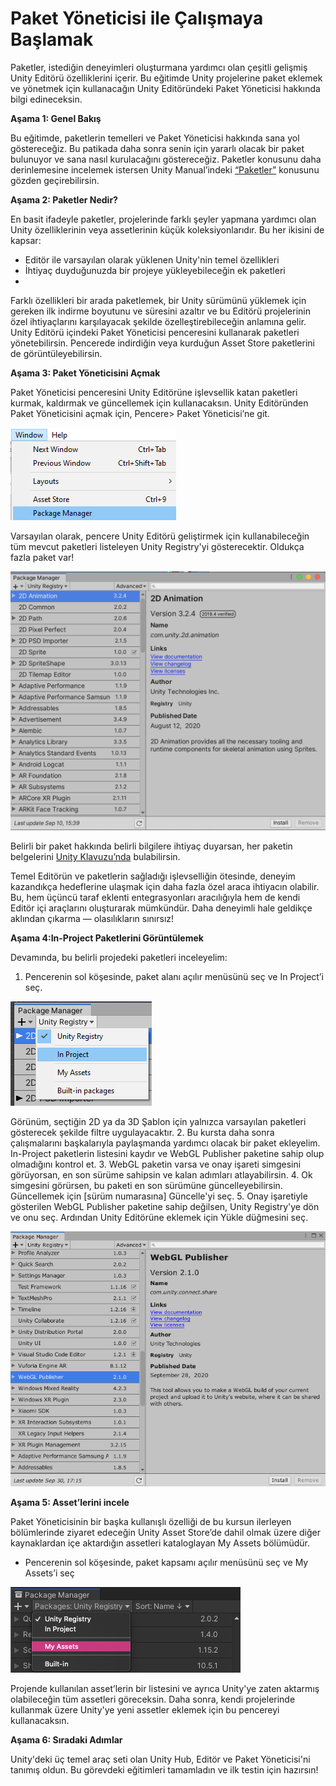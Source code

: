 # Paket Yöneticisi ile Çalışmaya Başlamak

Paketler, istediğin deneyimleri oluşturmana yardımcı olan çeşitli gelişmiş Unity Editörü özelliklerini içerir. Bu eğitimde Unity projelerine paket eklemek ve yönetmek için kullanacağın Unity Editöründeki Paket Yöneticisi hakkında bilgi edineceksin.



**Aşama 1: Genel Bakış**

Bu eğitimde, paketlerin temelleri ve Paket Yöneticisi hakkında sana yol göstereceğiz. Bu patikada daha sonra senin için yararlı olacak bir paket bulunuyor ve sana nasıl kurulacağını göstereceğiz.
Paketler konusunu daha derinlemesine incelemek istersen Unity Manual’indeki [“Paketler”](https://docs.unity3d.com/Manual/PackagesList.html) konusunu gözden geçirebilirsin.


**Aşama 2: Paketler Nedir?**

En basit ifadeyle paketler, projelerinde farklı şeyler yapmana yardımcı olan Unity özelliklerinin veya assetlerinin küçük koleksiyonlarıdır. Bu her ikisini de kapsar:

-	Editör ile varsayılan olarak yüklenen Unity'nin temel özellikleri
-	İhtiyaç duyduğunuzda bir projeye yükleyebileceğin ek paketleri
-	
Farklı özellikleri bir arada paketlemek, bir Unity sürümünü yüklemek için gereken ilk indirme boyutunu ve süresini azaltır ve bu Editörü projelerinin özel ihtiyaçlarını karşılayacak şekilde özelleştirebileceğin anlamına gelir.
Unity Editörü içindeki Paket Yöneticisi penceresini kullanarak paketleri yönetebilirsin. Pencerede indirdiğin veya kurduğun Asset Store paketlerini de görüntüleyebilirsin.



**Aşama 3: Paket Yöneticisini Açmak**

Paket Yöneticisi penceresini Unity Editörüne işlevsellik katan paketleri kurmak, kaldırmak ve güncellemek için kullanacaksın.
Unity Editöründen Paket Yöneticisini açmak için, Pencere> Paket Yöneticisi’ne git.

![figures](https://raw.githubusercontent.com/Kodluyoruz/taskforce/main/unity-essentials/get-started-with-the-package-manager/figures/Foundations_CwU_1.5.6.1_WindowMenu.png)


Varsayılan olarak, pencere Unity Editörü geliştirmek için kullanabileceğin tüm mevcut paketleri listeleyen Unity Registry'yi gösterecektir. Oldukça fazla paket var!

![figures](https://raw.githubusercontent.com/Kodluyoruz/taskforce/main/unity-essentials/get-started-with-the-package-manager/figures/Foundations_CwU_1.5.6.2_PackageManager.png)


Belirli bir paket hakkında belirli bilgilere ihtiyaç duyarsan, her paketin belgelerini [Unity Klavuzu’nda](https://docs.unity3d.com/Manual/pack-keys.html) bulabilirsin.

Temel Editörün ve paketlerin sağladığı işlevselliğin ötesinde, deneyim kazandıkça hedeflerine ulaşmak için daha fazla özel araca ihtiyacın olabilir. Bu, hem üçüncü taraf eklenti entegrasyonları aracılığıyla hem de kendi Editör içi araçlarını oluşturarak mümkündür. Daha deneyimli hale geldikçe aklından çıkarma — olasılıkların sınırsız!


**Aşama 4:In-Project Paketlerini Görüntülemek**

Devamında, bu belirli projedeki paketleri inceleyelim:

1.  Pencerenin sol köşesinde, paket alanı açılır menüsünü seç ve In Project’i seç.

![figures](https://raw.githubusercontent.com/Kodluyoruz/taskforce/main/unity-essentials/get-started-with-the-package-manager/figures/Foundations_CwU_1.5.6.3_InProjectPackages.png)

Görünüm, seçtiğin 2D ya da 3D Şablon için yalnızca varsayılan paketleri gösterecek şekilde filtre uygulayacaktır. 
2.  Bu kursta daha sonra çalışmalarını başkalarıyla paylaşmanda yardımcı olacak bir paket ekleyelim. In-Project paketlerin listesini kaydır ve WebGL Publisher paketine sahip olup olmadığını kontrol et.
3.  WebGL paketin varsa ve onay işareti simgesini görüyorsan, en son sürüme sahipsin ve kalan adımları atlayabilirsin.
4. Ok simgesini görürsen, bu paketi en son sürümüne güncelleyebilirsin. Güncellemek için [sürüm numarasına] Güncelle'yi seç.
5. Onay işaretiyle gösterilen WebGL Publisher paketine sahip değilsen, Unity Registry'ye dön ve onu seç. Ardından Unity Editörüne eklemek için Yükle düğmesini seç.

![figures](https://raw.githubusercontent.com/Kodluyoruz/taskforce/main/unity-essentials/get-started-with-the-package-manager/figures/Foundations_CwU_1.5.6.4_WebGLPackage.png)

**Aşama 5: Asset’lerini incele**

Paket Yöneticisinin bir başka kullanışlı özelliği de bu kursun ilerleyen bölümlerinde ziyaret edeceğin Unity Asset Store’de dahil olmak üzere diğer kaynaklardan içe aktardığın assetleri kataloglayan My Assets bölümüdür.

- Pencerenin sol köşesinde, paket kapsamı açılır menüsünü seç ve My Assets’i seç

![figures](https://raw.githubusercontent.com/Kodluyoruz/taskforce/main/unity-essentials/get-started-with-the-package-manager/figures/Foundations_CwU_1.5.6.6_MyAssetsMenu.png)


Projende kullanılan asset’lerin bir listesini ve ayrıca Unity'ye zaten aktarmış olabileceğin tüm assetleri göreceksin. Daha sonra, kendi projelerinde kullanmak üzere Unity'ye yeni assetler eklemek için bu pencereyi kullanacaksın.

**Aşama 6: Sıradaki Adımlar**

Unity'deki üç temel araç seti olan Unity Hub, Editör ve Paket Yöneticisi'ni tanımış oldun. Bu görevdeki eğitimleri tamamladın ve ilk testin için hazırsın!














